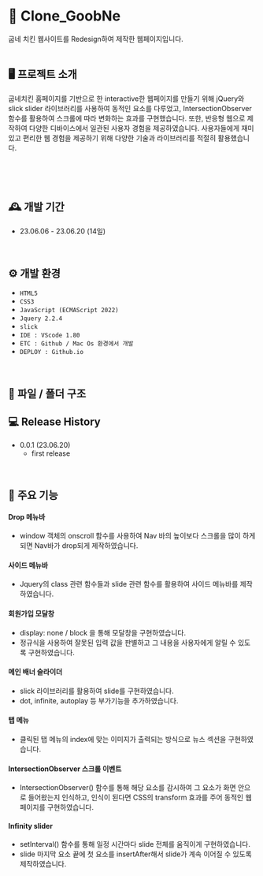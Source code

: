 # 🐓 Clone_GoobNe

굽네 치킨 웹사이트를 Redesign하여 제작한 웹페이지입니다.
<br>
<br>


## 🖥️ 프로젝트 소개

 굽네치킨 홈페이지를 기반으로 한 interactive한 웹페이지를 만들기 위해 jQuery와 slick slider 라이브러리를 사용하여 동적인 요소를 다루었고, IntersectionObserver 함수를 활용하여 스크롤에 따라 변화하는 효과를 구현했습니다. 또한, 반응형 웹으로 제작하여 다양한 디바이스에서 일관된 사용자 경험을 제공하였습니다. 사용자들에게 재미있고 편리한 웹 경험을 제공하기 위해 다양한 기술과 라이브러리를 적절히 활용했습니다.
<br/>

<br/>

<!-- <img width="100%" src="./img/kinfa.gif"/> -->
<br>

<br/>

## 🕰️ 개발 기간

-   23.06.06 - 23.06.20 (14일)
<br>


## ⚙️ 개발 환경

-   `HTML5`
-   `CSS3`
-   `JavaScript (ECMAScript 2022)`
-   `Jquery 2.2.4`
-   `slick`
-   `IDE : VScode 1.80`
-   `ETC : Github / Mac Os 환경에서 개발`
-   `DEPLOY : Github.io`
<br>

## 📁 파일 / 폴더 구조

<!-- <img width="100%" src="./img/kinfafolder.PNG"/> -->

<!-- #### 📂 CSS
- 메인, 서브 페이지에 대한 CSS 파일을 모아둔 폴더입니다.
#### 📂 IMG
- 메인, 서브 페이지의 이미지 소스를 모아둔 폴더입니다.
#### 📂 JS
- 모든 페이지에 대한 JS 파일을 담아둔 폴더입니다.
#### 📂SUB
- 서브 페이지에 대한 HTML 파일을 모아둔 폴더입니다.
#### 📂 INDEX.HTML
- 메인 페이지에 대한 HTML 파일입니다.
<br> -->

## 💻 Release History
* 0.0.1 (23.06.20)
    * first release
<br>

## 📌 주요 기능

#### Drop 메뉴바

-   window 객체의 onscroll 함수를 사용하여 Nav 바의 높이보다 스크롤을 많이 하게 되면 Nav바가 drop되게 제작하였습니다.

#### 사이드 메뉴바

-   Jquery의 class 관련 함수들과 slide 관련 함수를 활용하여 사이드 메뉴바를 제작하였습니다.

#### 회원가입 모달창

-   display: none / block 을 통해 모달창을 구현하였습니다.
-   정규식을 사용하여 잘못된 입력 값을 판별하고 그 내용을 사용자에게 알릴 수 있도록 구현하였습니다.

#### 메인 배너 슬라이더

-   slick 라이브러리를 활용하여 slide를 구현하였습니다.
-   dot, infinite, autoplay 등 부가기능을 추가하였습니다.

#### 탭 메뉴

-   클릭된 탭 메뉴의 index에 맞는 이미지가 출력되는 방식으로 뉴스 섹션을 구현하였습니다.

#### IntersectionObserver 스크롤 이벤트

-   IntersectionObserver() 함수를 통해 해당 요소를 감시하여 그 요소가 화면 안으로 들어왔는지 인식하고, 인식이 된다면 CSS의 transform 효과를 주어 동적인 웹페이지를 구현하였습니다.

#### Infinity slider

-   setInterval() 함수를 통해 일정 시간마다 slide 전체를 움직이게 구현하였습니다.
-   slide 마지막 요소 끝에 첫 요소를 insertAfter해서 slide가 계속 이어질 수 있도록 제작하였습니다.

